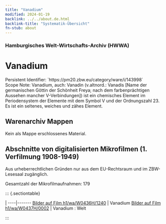 ```yaml
---
title: "Vanadium"
modified: 2024-01-19
backlink: ../../about.de.html
backlink-title: "Systematik-Übersicht"
fn-stub: about
---
```


### Hamburgisches Welt-Wirtschafts-Archiv (HWWA)

# Vanadium

<div class="hint">Persistent Identifier: `https://pm20.zbw.eu/category/ware/i/143998`</div>

<div class="hint">
Scope Note: Vanadium, auch: Vanadin (v.altnord.: Vanadis [Name der germanischen Göttin der Schönheit Freya; nach dem farbenprächtigen Aussehen mancher V-Verbindungen]) ist ein chemisches Element im Periodensystem der Elemente mit dem Symbol V und der Ordnungszahl 23. Es ist ein seltenes, weiches und zähes Element.
</div>





## Warenarchiv Mappen





Kein als Mappe erschlossenes Material.



<a id="filmsections" />

## Abschnitte von digitalisierten Mikrofilmen (1. Verfilmung 1908-1949)

<p>Aus urheberrechtlichen Gründen nur aus dem EU-Rechtsraum und im ZBW-Lesesaal zugänglich.</p>


<p>Gesamtzahl der Mikrofilmaufnahmen: 179</p>





::: {.sectiontable}

 | 
----|-------
<a class="btn" href="https://pm20.zbw.eu/film/h1/wa/W0436H/1240" rel="nofollow">Bilder auf Film h1/wa/W0436H/1240</a> | Vanadium
<a class="btn" href="https://pm20.zbw.eu/film/h1/wa/W0437H/0002" rel="nofollow">Bilder auf Film h1/wa/W0437H/0002</a> | Vanadium : Welt


:::
















